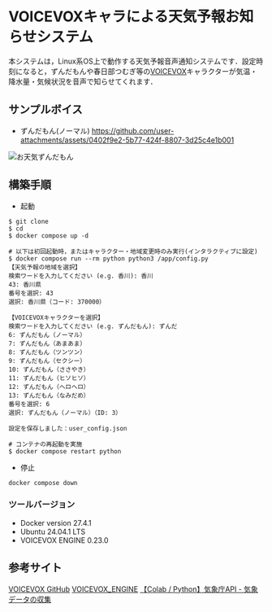 # VOICEVOXキャラによる天気予報お知らせシステム

本システムは，Linux系OS上で動作する天気予報音声通知システムです．設定時刻になると，ずんだもんや春日部つむぎ等の[VOICEVOX](https://voicevox.hiroshiba.jp/product/zundamon/)キャラクターが気温・降水量・気候状況を音声で知らせてくれます．

## サンプルボイス
- ずんだもん(ノーマル)
https://github.com/user-attachments/assets/0402f9e2-5b77-424f-8807-3d25c4e1b001

![お天気ずんだもん](https://github.com/nagotta/Read_aloud_wether_by_VOICEVOX/assets/86472676/9afd77a1-d191-4a83-af65-35a34f885509)

## 構築手順
- 起動
```
$ git clone 
$ cd 
$ docker compose up -d

# 以下は初回起動時，またはキャラクター・地域変更時のみ実行(インタラクティブに設定)
$ docker compose run --rm python python3 /app/config.py
【天気予報の地域を選択】
検索ワードを入力してください (e.g. 香川): 香川
43: 香川県
番号を選択: 43
選択: 香川県（コード: 370000）

【VOICEVOXキャラクターを選択】
検索ワードを入力してください (e.g. ずんだもん): ずんだ
6: ずんだもん（ノーマル）
7: ずんだもん（あまあま）
8: ずんだもん（ツンツン）
9: ずんだもん（セクシー）
10: ずんだもん（ささやき）
11: ずんだもん（ヒソヒソ）
12: ずんだもん（ヘロヘロ）
13: ずんだもん（なみだめ）
番号を選択: 6
選択: ずんだもん（ノーマル）（ID: 3）

設定を保存しました：user_config.json

# コンテナの再起動を実施
$ docker compose restart python
```
- 停止
```
docker compose down
```

### ツールバージョン

- Docker version 27.4.1
- Ubuntu 24.04.1 LTS
- VOICEVOX ENGINE 0.23.0

## 参考サイト

[VOICEVOX GitHub](https://github.com/VOICEVOX)
[VOICEVOX_ENGINE](https://github.com/VOICEVOX/voicevox_engine/releases)
[【Colab / Python】気象庁API - 気象データの収集](https://qiita.com/T_Ryota/items/ef96d6575404a0fd46dd)
